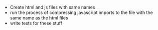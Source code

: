 - Create html and js files with same names
- run the process of compressing javascript imports to the file with the same name as the html files
- write tests for these stuff
